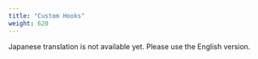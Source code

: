 ```yaml
---
title: "Custom Hooks"
weight: 620
---
```


Japanese translation is not available yet. Please use the English version.
